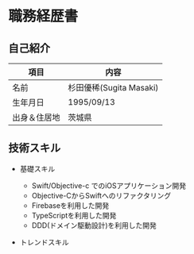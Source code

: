 # 職務経歴書

## 自己紹介

|  項目   |  内容 |
| ---- | ---- |
| 名前 | 杉田優稀(Sugita Masaki) |
| 生年月日 | 1995/09/13 |
| 出身＆住居地 | 茨城県 |

## 技術スキル

- 基礎スキル
    - Swift/Objective-c でのiOSアプリケーション開発
    - Objective-CからSwiftへのリファクタリング
    - Firebaseを利用した開発
    - TypeScriptを利用した開発
    - DDD(ドメイン駆動設計)を利用した開発

- トレンドスキル

